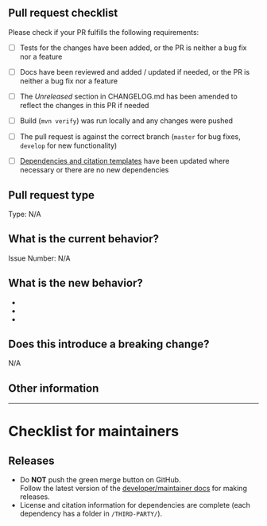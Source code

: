 <!-- Please refer to our contributing documentation for any questions on submitting a pull request, or let us know here if you need any help. -->

## Pull request checklist

Please check if your PR fulfills the following requirements:
- [ ] Tests for the changes have been added, or the PR is neither a bug fix nor a feature
- [ ] Docs have been reviewed and added / updated if needed, or the PR is neither a bug fix nor a feature
- [ ] The *Unreleased* section in CHANGELOG.md has been amended to reflect the changes in this PR if needed
- [ ] Build (`mvn verify`) was run locally and any changes were pushed
- [ ] The pull request is against the correct branch (`master` for bug fixes, `develop` for new functionality)
- [ ] [Dependencies and citation templates](https://github.com/hexatomic/hexatomic/tree/develop/releng/templates) have been updated where necessary or there are no new dependencies


## Pull request type

<!-- Please try to limit your pull request to one type, submit multiple pull requests if needed. 
Choose one of the following types (you can copy and paste them if you like)

- Bugfix
- Feature
- Code style update (formatting, renaming)
- Refactoring (no functional changes, no API changes)
- Build related changes
- Documentation content changes
- Other (please describe it)

--> 

Type: N/A

## What is the current behavior?
<!-- Please describe the current behavior that you are modifying, or link to a relevant issue. -->

Issue Number: N/A


## What is the new behavior?
<!-- Please describe the behavior or changes that are being added by this PR. -->

-
-
-

## Does this introduce a breaking change?

<!-- If this introduces a breaking change, please describe the impact and migration path for existing applications below. -->

N/A

## Other information

<!-- Any other information that is important to this PR such as screenshots of how the component looks before and after the change. -->

---

# Checklist for maintainers

## Releases

- Do **NOT** push the green merge button on GitHub.  
Follow the latest version of the [developer/maintainer docs](https://hexatomic.github.io/hexatomic/dev/) for making releases.
- License and citation information for dependencies are complete (each dependency has a folder in `/THIRD-PARTY/`).